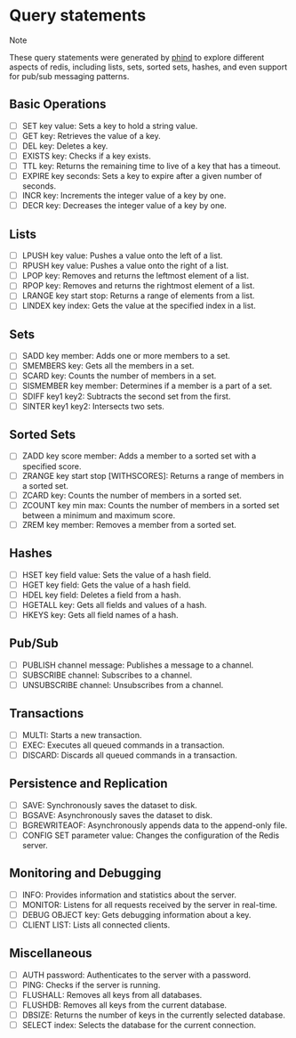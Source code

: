 # Query statements

> [!NOTE]
> These query statements were generated by [phind](https://www.phind.com/) to explore different aspects of redis, including lists, sets, sorted sets, hashes, and even support for pub/sub messaging patterns.

## Basic Operations

- [ ] SET key value: Sets a key to hold a string value.
- [ ] GET key: Retrieves the value of a key.
- [ ] DEL key: Deletes a key.
- [ ] EXISTS key: Checks if a key exists.
- [ ] TTL key: Returns the remaining time to live of a key that has a timeout.
- [ ] EXPIRE key seconds: Sets a key to expire after a given number of seconds.
- [ ] INCR key: Increments the integer value of a key by one.
- [ ] DECR key: Decreases the integer value of a key by one.

## Lists

- [ ] LPUSH key value: Pushes a value onto the left of a list.
- [ ] RPUSH key value: Pushes a value onto the right of a list.
- [ ] LPOP key: Removes and returns the leftmost element of a list.
- [ ] RPOP key: Removes and returns the rightmost element of a list.
- [ ] LRANGE key start stop: Returns a range of elements from a list.
- [ ] LINDEX key index: Gets the value at the specified index in a list.

## Sets

- [ ] SADD key member: Adds one or more members to a set.
- [ ] SMEMBERS key: Gets all the members in a set.
- [ ] SCARD key: Counts the number of members in a set.
- [ ] SISMEMBER key member: Determines if a member is a part of a set.
- [ ] SDIFF key1 key2: Subtracts the second set from the first.
- [ ] SINTER key1 key2: Intersects two sets.

## Sorted Sets

- [ ] ZADD key score member: Adds a member to a sorted set with a specified score.
- [ ] ZRANGE key start stop [WITHSCORES]: Returns a range of members in a sorted set.
- [ ] ZCARD key: Counts the number of members in a sorted set.
- [ ] ZCOUNT key min max: Counts the number of members in a sorted set between a minimum and maximum score.
- [ ] ZREM key member: Removes a member from a sorted set.

## Hashes

- [ ] HSET key field value: Sets the value of a hash field.
- [ ] HGET key field: Gets the value of a hash field.
- [ ] HDEL key field: Deletes a field from a hash.
- [ ] HGETALL key: Gets all fields and values of a hash.
- [ ] HKEYS key: Gets all field names of a hash.

## Pub/Sub

- [ ] PUBLISH channel message: Publishes a message to a channel.
- [ ] SUBSCRIBE channel: Subscribes to a channel.
- [ ] UNSUBSCRIBE channel: Unsubscribes from a channel.

## Transactions

- [ ] MULTI: Starts a new transaction.
- [ ] EXEC: Executes all queued commands in a transaction.
- [ ] DISCARD: Discards all queued commands in a transaction.

## Persistence and Replication

- [ ] SAVE: Synchronously saves the dataset to disk.
- [ ] BGSAVE: Asynchronously saves the dataset to disk.
- [ ] BGREWRITEAOF: Asynchronously appends data to the append-only file.
- [ ] CONFIG SET parameter value: Changes the configuration of the Redis server.

## Monitoring and Debugging

- [ ] INFO: Provides information and statistics about the server.
- [ ] MONITOR: Listens for all requests received by the server in real-time.
- [ ] DEBUG OBJECT key: Gets debugging information about a key.
- [ ] CLIENT LIST: Lists all connected clients.

## Miscellaneous

- [ ] AUTH password: Authenticates to the server with a password.
- [ ] PING: Checks if the server is running.
- [ ] FLUSHALL: Removes all keys from all databases.
- [ ] FLUSHDB: Removes all keys from the current database.
- [ ] DBSIZE: Returns the number of keys in the currently selected database.
- [ ] SELECT index: Selects the database for the current connection.
